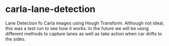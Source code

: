 # carla-lane-detection
Lane Detection fo Carla images using Hough Transform. Although not ideal, this was a test run to see how it works. 
In the future we will be using different methods to capture lanes as well as take action when car drifts to the sides. 

